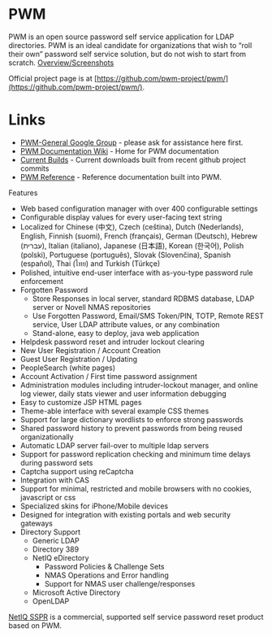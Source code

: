 # PWM

PWM is an open source password self service application for LDAP directories. PWM is an ideal candidate for organizations that wish to “roll their own” password self service solution, but do not wish to start from scratch. [Overview/Screenshots](https://docs.google.com/presentation/d/1LxDXV_iiToJXAzzT9mc1xXO0atVObmRpCame6qXOyxM/pub?slide=id.p8)

Official project page is at [https://github.com/pwm-project/pwm/](https://github.com/pwm-project/pwm/).

# Links
* [PWM-General Google Group](https://groups.google.com/group/pwm-general) - please ask for assistance here first.
* [PWM Documentation Wiki](https://github.com/pwm-project/pwm/wiki) - Home for PWM documentation
* [Current Builds](http://www.pwm-project.org/artifacts/pwm/) - Current downloads built from recent github project commits
* [PWM Reference](http://www.pwm-project.org/pwm/public/reference/) - Reference documentation built into PWM.

Features
* Web based configuration manager with over 400 configurable settings
* Configurable display values for every user-facing text string
* Localized for Chinese (中文), Czech (ceština), Dutch (Nederlands), English, Finnish (suomi), French (français), German (Deutsch), Hebrew (עברית), Italian (italiano), Japanese (日本語), Korean (한국어), Polish (polski), Portuguese (português), Slovak (Slovenčina), Spanish (español), Thai (ไทย) and Turkish (Türkçe)
* Polished, intuitive end-user interface with as-you-type password rule enforcement
* Forgotten Password
  * Store Responses in local server, standard RDBMS database, LDAP server or Novell NMAS repositories
  * Use Forgotten Password, Email/SMS Token/PIN, TOTP, Remote REST service, User LDAP attribute values, or any combination
  * Stand-alone, easy to deploy, java web application
* Helpdesk password reset and intruder lockout clearing
* New User Registration / Account Creation
* Guest User Registration / Updating
* PeopleSearch (white pages)
* Account Activation  / First time password assignment
* Administration modules including intruder-lockout manager, and online log viewer, daily stats viewer and user information debugging
* Easy to customize JSP HTML pages
* Theme-able interface with several example CSS themes
* Support for large dictionary wordlists to enforce strong passwords
* Shared password history to prevent passwords from being reused organizationally
* Automatic LDAP server fail-over to multiple ldap servers
* Support for password replication checking and minimum time delays during password sets
* Captcha support using reCaptcha
* Integration with CAS
* Support for minimal, restricted and mobile browsers with no cookies, javascript or css
* Specialized skins for iPhone/Mobile devices
* Designed for integration with existing portals and web security gateways
* Directory Support
  * Generic LDAP
  * Directory 389
  * NetIQ  eDirectory
    * Password Policies & Challenge Sets
    * NMAS Operations and Error handling
    * Support for NMAS user challenge/responses
  * Microsoft Active Directory
  * OpenLDAP

[NetIQ SSPR](https://www.netiq.com/products/self-service-password-reset/) is a commercial, supported self service password reset product based on PWM.
